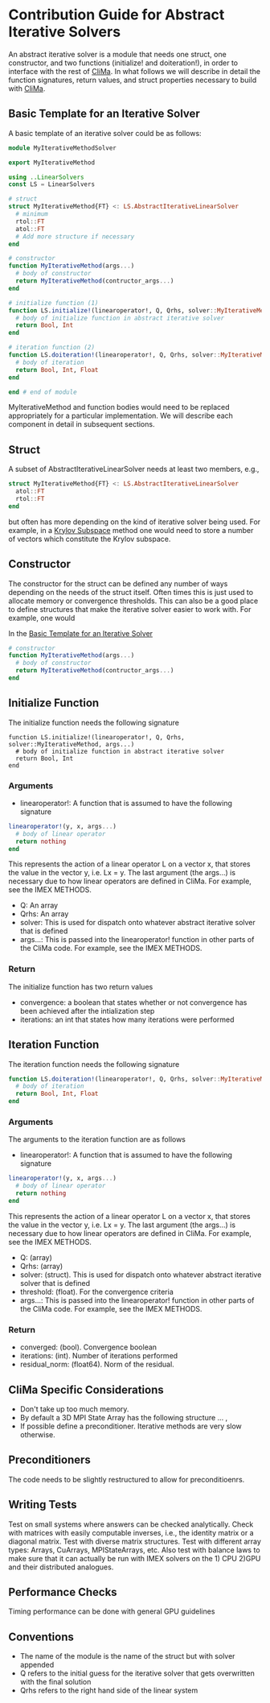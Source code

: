 # Contribution Guide for Abstract Iterative Solvers

An abstract iterative solver is a module that needs one struct, one constructor, and two functions (initialize! and doiteration!), in order to interface with the rest of [CliMa](https://github.com/climate-machine). In what follows we will describe in detail the function signatures, return values, and struct properties necessary to build with [CliMa](https://github.com/climate-machine).

## Basic Template for an Iterative Solver

A basic template of an iterative solver could be as follows:

```julia
module MyIterativeMethodSolver

export MyIterativeMethod

using ..LinearSolvers
const LS = LinearSolvers

# struct
struct MyIterativeMethod{FT} <: LS.AbstractIterativeLinearSolver
  # minimum
  rtol::FT
  atol::FT
  # Add more structure if necessary
end

# constructor
function MyIterativeMethod(args...)
  # body of constructor
  return MyIterativeMethod(contructor_args...)
end

# initialize function (1)
function LS.initialize!(linearoperator!, Q, Qrhs, solver::MyIterativeMethod, args...)
  # body of initialize function in abstract iterative solver
  return Bool, Int
end

# iteration function (2)
function LS.doiteration!(linearoperator!, Q, Qrhs, solver::MyIterativeMethod, threshold, args...)
  # body of iteration
  return Bool, Int, Float
end

end # end of module
```
MyIterativeMethod and function bodies would need to be replaced appropriately for a particular implementation. We will describe each component in detail in subsequent sections.

## Struct

A subset of AbstractIterativeLinearSolver needs at least two members, e.g.,

```julia
struct MyIterativeMethod{FT} <: LS.AbstractIterativeLinearSolver
  atol::FT
  rtol::FT
end
```
but often has more depending on the kind of iterative solver being used. For example, in a [Krylov Subspace](https://en.wikipedia.org/wiki/Krylov_subspace) method one would need to store a number of vectors which constitute the Krylov subspace.

## Constructor

The constructor for the struct can be defined any number of ways depending on the needs of the struct itself. Often times this is just used to allocate memory or convergence thresholds. This can also be a good place to define structures that make the iterative solver easier to work with. For example, one would

In the [Basic Template for an Iterative Solver](@ref)

```julia
# constructor
function MyIterativeMethod(args...)
  # body of constructor
  return MyIterativeMethod(contructor_args...)
end
```

## Initialize Function

The initialize function needs the following signature
```
function LS.initialize!(linearoperator!, Q, Qrhs, solver::MyIterativeMethod, args...)
  # body of initialize function in abstract iterative solver
  return Bool, Int
end
```

### Arguments
- linearoperator!: A function that is assumed to have the following signature
```julia
linearoperator!(y, x, args...)
  # body of linear operator
  return nothing
end
```
This represents the action of a linear operator L on a vector x, that stores the value in the vector y, i.e. Lx = y. The last argument (the args...) is necessary due to how linear operators are defined in CliMa. For example, see the IMEX METHODS.
- Q: An array
- Qrhs: An array
- solver: This is used for dispatch onto whatever abstract iterative solver that is defined
- args...: This is passed into the linearoperator! function in other parts of the CliMa code. For example, see the IMEX METHODS.

### Return
The initialize function has two return values
- convergence: a boolean that states whether or not convergence has been achieved after the intialization step
- iterations: an int that states how many iterations were performed

## Iteration Function

The iteration function needs the following signature

```julia
function LS.doiteration!(linearoperator!, Q, Qrhs, solver::MyIterativeMethod, threshold, args...)
  # body of iteration
  return Bool, Int, Float
end
```

### Arguments
The arguments to the iteration function are as follows
- linearoperator!: A function that is assumed to have the following signature
```julia
linearoperator!(y, x, args...)
  # body of linear operator
  return nothing
end
```
This represents the action of a linear operator L on a vector x, that stores the value in the vector y, i.e. Lx = y. The last argument (the args...) is necessary due to how linear operators are defined in CliMa. For example, see the IMEX METHODS.
- Q: (array)
- Qrhs: (array)
- solver: (struct). This is used for dispatch onto whatever abstract iterative solver that is defined
- threshold: (float). For the convergence criteria
- args...: This is passed into the linearoperator! function in other parts of the CliMa code. For example, see the IMEX METHODS.
### Return
- converged: (bool). Convergence boolean
- iterations: (int). Number of iterations performed
- residual_norm: (float64). Norm of the residual.

## CliMa Specific Considerations

- Don't take up too much memory.
- By default a 3D MPI State Array has the following structure ... ,
- If possible define a preconditioner. Iterative methods are very slow otherwise.

## Preconditioners

The code needs to be slightly restructured to allow for preconditioenrs.

## Writing Tests

Test on small systems where answers can be checked analytically. Check with matrices with easily computable inverses, i.e., the identity matrix or a diagonal matrix. Test with diverse matrix structures. Test with different array types: Arrays, CuArrays, MPIStateArrays, etc. Also test with balance laws to make sure that it can actually be run with IMEX solvers on the 1) CPU 2)GPU and their distributed analogues.

## Performance Checks

Timing performance can be done with general GPU guidelines

## Conventions

- The name of the module is the name of the struct but with solver appended
- Q refers to the initial guess for the iterative solver that gets overwritten with the final solution
- Qrhs refers to the right hand side of the linear system
